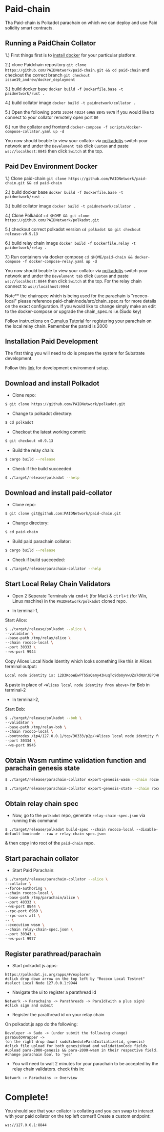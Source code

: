 # Paid-chain

Tha Paid-chain is Polkadot parachain on which we can deploy and use Paid solidity smart contracts. 


## Running a PaidChain Collator
1.) First things first is to [install docker](https://www.docker.com/products/docker-desktop) for your particular platform.

2.) clone Paidchain repository `git clone https://github.com/PAIDNetwork/paid-chain.git && cd paid-chain`
and checkout the correct branch `git checkout issue19_andrew/docker_deployment`

3.) build docker base `docker build -f Dockerfile.base -t paidnetwork/rust .`

4.) build collator image `docker build -t paidnetwork/collator .`

5.) Open the following ports `30344` `40334` `6968` `8845` `9978` if you would like to connect to your collator remotely open port `80`

6.) run the collator and frontend `docker-compose -f scripts/docker-compose-collator.yaml up -d`

You now should beable to view your collator via [polkadotjs](https://polkadot.js.org/apps/#/explorer) switch your network and under
the `Develoment tab` click `Custom` and paste `ws://localhost:8845` then click `Switch` at the top.

## Paid Dev Environment Docker

1.) Clone paid-chain `git clone https://github.com/PAIDNetwork/paid-chain.git && cd paid-chain`

2.) build docker base `docker build -f Dockerfile.base -t paidnetwork/rust .` 

3.) build collator image `docker build -t paidnetwork/collator .`

4.) Clone Polkadot `cd $HOME && git clone https://github.com/PAIDNetwork/polkadot.git`

5.) checkout correct polkadot version `cd polkadot && git checkout release-v0.9.13`

6.) build relay chain image `docker build -f Dockerfile.relay -t paidnetwork/relay .`

7.) Run containers via docker compose `cd $HOME/paid-chain && docker-compose -f docker-compose-relay.yaml up -d`

You now should beable to view your collator via [polkadotjs](https://polkadot.js.org/apps/#/explorer) switch your network and under
the `Develoment tab` click `Custom` and paste `ws://localhost:8844` then click `Switch` at the top. For the relay chain 
connect to `ws://localhost:9944`

Note** the chainspec which is being used for the parachain is "rococo-local" please reference paid-chain/node/src/chain_spec.rs for more
details on the exact configuration. If you would like to change simply make an edit to the docker-compose or upgrade the chain_spec.rs
i.e.(Sudo key)


Follow instructions on [Cumulus Tutorial](https://docs.substrate.io/tutorials/v3/cumulus/connect-parachain/) for registering your parachain on the local relay chain. Remember the paraid is 2000

## Installation Paid Development
The first thing you will need to do is prepare the system for Substrate development.

Follow this [link](https://docs.substrate.io/v3/getting-started/installation/) for development environment setup.

## Download and install Polkadot
* Clone repo:
```bash
$ git clone https://github.com/PAIDNetwork/polkadot.git
```
* Change to polkadot directory:
```bash
$ cd polkadot
```
* Checkout the latest working commit:
```bash
$ git checkout v0.9.13
```
* Build the relay chain:
```bash
$ cargo build --release
```
* Check if the build succeeded:
```bash
$ ./target/release/polkadot --help
```

## Download and install paid-collator
* Clone repo:
```bash
$ git clone git@github.com:PAIDNetwork/paid-chain.git
```
* Change directory:
```bash
$ cd paid-chain
```
* Build paid parachain collator:
```bash
$ cargo build --release
```
* Check if build succeeded:
```bash
$ ./target/release/parachain-collator --help
```
## Start Local Relay Chain Validators
* Open 2 Seperate Terminals via <kbd>cmd+t</kbd> (for Mac) & <kbd>ctrl+t</kbd> (for Win, Linux machine) in the `PAIDNetwork/polkadot` cloned repo.

* In terminal-1,

Start Alice:
```bash
$ ./target/release/polkadot --alice \
--validator \
--base-path /tmp/relay/alice \
--chain rococo-local \
--port 30333 \
--ws-port 9944
```

Copy Alices Local Node Identity which looks something like this in Alices terminal output:
```bash
Local node identity is: 12D3KooWEwPTb5sQamy43HuqTc9doUyVwUZs7dNUrJEPJ48pc9Yr
```
& paste in place of `<Alices local node identity from above>` for Bob in terminal-2

* In terminal-2,

Start Bob:
```bash
$ ./target/release/polkadot --bob \
--validator \
--base-path /tmp/relay-bob \
--chain rococo-local \
--bootnodes /ip4/127.0.0.1/tcp/30333/p2p/<Alices local node identity from above> \
--port 30334 \
--ws-port 9945
```

## Obtain Wasm runtime validation function and parachain genesis state

```bash
$ ./target/release/parachain-collator export-genesis-wasm --chain rococo-local > para-2000-wasm
```

```bash
$ ./target/release/parachain-collator export-genesis-state --chain rococo-local > para-2000-genesis
```

## Obtain relay chain spec
* Now, go to the `polkadot` repo, generate `relay-chain-spec.json` via running this command 
```
$ ./target/release/polkadot build-spec --chain rococo-local --disable-default-bootnode --raw > relay-chain-spec.json
```
 & then copy into root of the `paid-chain` repo.

## Start parachain collator

* Start Paid Parachain:
```bash
$ ./target/release/parachain-collator --alice \
--collator \
--force-authoring \
--chain rococo-local \
--base-path /tmp/parachain/alice \
--port 40333 \
--ws-port 8844 \
--rpc-port 6969 \
--rpc-cors all \
-- \
--execution wasm \
--chain relay-chain-spec.json \
--port 30343 \
--ws-port 9977
```

## Register parathread/parachain

* Start polkadot js apps:
```
https://polkadot.js.org/apps/#/explorer
#click drop down arrow on the top left by "Rococo Local Testnet"
#select Local Node 127.0.0.1:9944
```

* Navigate the ui to register a parathread id
```
Network -> Parachains -> Parathreads -> ParaId(with a plus sign)
#click sign and submit
```

* Register the parathread id on your relay chain

On polkadot.js app do the following:
```
Developer -> Sudo -> (under submit the following change) paraSudoWrapper ->
(on the right drop down) sudoScheduleParaInitialize(id, genesis)
#click file upload for both genesisHead and validationCode fields
#upload para-2000-genesis && para-2000-wasm in their respective field.
#change parachain bool to 'yes'
```
* You will need to wait 2 minutes for your parachain to be accepted by the relay chain validators.
check this in:
```
Network -> Parachains -> Overview
```

# Complete!
You should see that your collator is collating and you can swap to interact with your paid collator
on the top left corner!! 
Create a custom endpoint:
```
ws://127.0.0.1:8844
```
